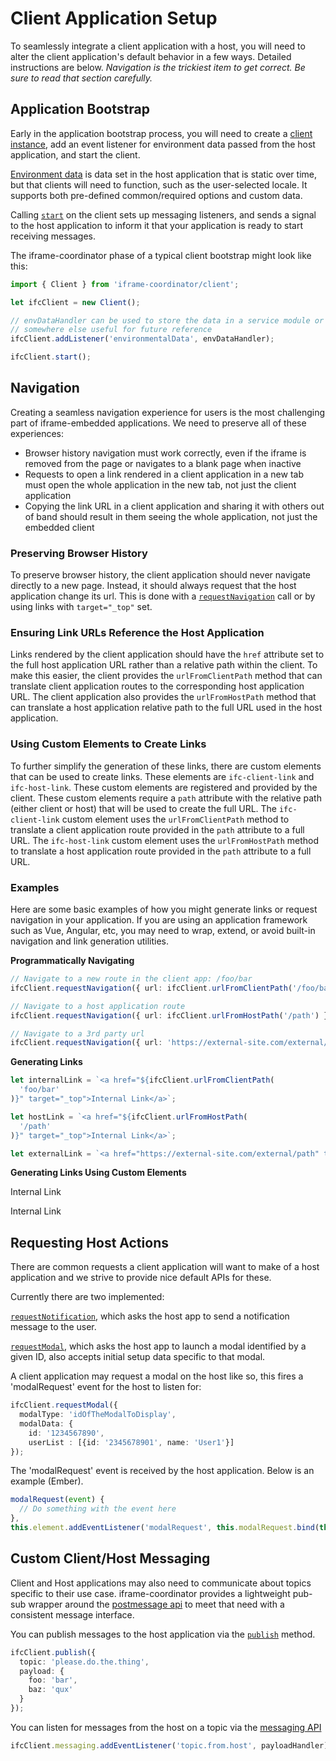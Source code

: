 # Client Application Setup

To seamlessly integrate a client application with a host, you will need to alter the client
application's default behavior in a few ways. Detailed instructions are below. _Navigation is
the trickiest item to get correct. Be sure to read that section carefully._

## Application Bootstrap

Early in the application bootstrap process, you will need to create a [client instance](../classes/client.client-1.html), add an event
listener for environment data passed from the host application, and start the client.

[Environment data](../interfaces/client.envdata.html) is data set in the host application that is static over time, but that clients will
need to function, such as the user-selected locale. It supports both pre-defined common/required
options and custom data.

Calling [`start`](../classes/client.client-1.html#start) on the client sets up messaging
listeners, and sends a signal to the host application to inform it that your application is
ready to start receiving messages.

The iframe-coordinator phase of a typical client bootstrap might look like this:

```typescript
import { Client } from 'iframe-coordinator/client';

let ifcClient = new Client();

// envDataHandler can be used to store the data in a service module or
// somewhere else useful for future reference
ifcClient.addListener('environmentalData', envDataHandler);

ifcClient.start();
```

## Navigation

Creating a seamless navigation experience for users is the most challenging part of iframe-embedded
applications. We need to preserve all of these experiences:

- Browser history navigation must work correctly, even if the iframe is removed from the page or
  navigates to a blank page when inactive
- Requests to open a link rendered in a client application in a new tab must open the whole
  application in the new tab, not just the client application
- Copying the link URL in a client application and sharing it with others out of band should
  result in them seeing the whole application, not just the embedded client

### Preserving Browser History

To preserve browser history, the client application should never navigate directly to a new page.
Instead, it should always request that the host application change its url. This is done with
a [`requestNavigation`](../classes/client.client-1.html#requestnavigation) call or by using links
with `target="_top"` set.

### Ensuring Link URLs Reference the Host Application

Links rendered by the client application should have the `href` attribute set to the full host
application URL rather than a relative path within the client. To make this easier, the client
provides the `urlFromClientPath` method that can translate
client application routes to the corresponding host application URL. The client application also provides the `urlFromHostPath` method that can translate a host application relative path to the full URL used in the host application.


### Using Custom Elements to Create Links

To further simplify the generation of these links, there are custom elements that can be used to create links. These elements are `ifc-client-link` and `ifc-host-link`. These custom elements are registered and provided by the client. These custom elements require a `path` attribute with the relative path (either client or host) that will be used to create the full URL. The `ifc-client-link` custom element uses the `urlFromClientPath` method to translate a client application route provided in the `path` attribute to a full URL. The `ifc-host-link` custom element uses the `urlFromHostPath` method to translate a host application route provided in the `path` attribute to a full URL. 

### Examples

Here are some basic examples of how you might generate links or request navigation in your
application. If you are using an application framework such as Vue, Angular, etc, you may need to
wrap, extend, or avoid built-in navigation and link generation utilities.

**Programmatically Navigating**

```typescript
// Navigate to a new route in the client app: /foo/bar
ifcClient.requestNavigation({ url: ifcClient.urlFromClientPath('/foo/bar') });

// Navigate to a host application route
ifcClient.requestNavigation({ url: ifcClient.urlFromHostPath('/path') });

// Navigate to a 3rd party url
ifcClient.requestNavigation({ url: 'https://external-site.com/external/path' });
```

**Generating Links**

```typescript
let internalLink = `<a href="${ifcClient.urlFromClientPath(
  'foo/bar'
)}" target="_top">Internal Link</a>`;

let hostLink = `<a href="${ifcClient.urlFromHostPath(
  '/path'
)}" target="_top">Internal Link</a>`;

let externalLink = `<a href="https://external-site.com/external/path" target="_top">Internal Link</a>`;
```

**Generating Links Using Custom Elements**

<!-- Creates a link to a new route in the client app: /foo/bar -->
<ifc-client-link path='/foo/bar'>Internal Link</ifc-client-link>

<!-- Creates a link to a host application route: /path -->
<ifc-host-link path='/path'>Internal Link</ifc-host-link>

## Requesting Host Actions

There are common requests a client application will want to make of a host application and we strive
to provide nice default APIs for these. 

Currently there are two implemented:

[`requestNotification`](../classes/client.client-1.html#requestnotification), which asks the host
app to send a notification message to the user.

[`requestModal`](../classes/client.client-1.html#requestModal), which asks the host
app to launch a modal identified by a given ID, also accepts initial setup data specific to that modal.

A client application may request a modal on the host like so, this fires a 'modalRequest' event for the host to listen for:
```typescript
ifcClient.requestModal({
  modalType: 'idOfTheModalToDisplay',
  modalData: {
    id: '1234567890',
    userList : [{id: '2345678901', name: 'User1'}]
});
```
The 'modalRequest' event is received by the host application.
Below is an example (Ember).
```javascript
modalRequest(event) {
  // Do something with the event here
},
this.element.addEventListener('modalRequest', this.modalRequest.bind(this));
```

## Custom Client/Host Messaging

Client and Host applications may also need to communicate about topics specific to their use case.
iframe-coordinator provides a lightweight pub-sub wrapper around the
[postmessage api](https://developer.mozilla.org/en-US/docs/Web/API/Window/postMessage) to meet that
need with a consistent message interface.

You can publish messages to the host application via the [`publish`](../classes/client.client-1.html#publish) method.

```typescript
ifcClient.publish({
  topic: 'please.do.the.thing',
  payload: {
    foo: 'bar',
    baz: 'qux'
  }
});
```

You can listen for messages from the host on a topic via the [messaging API](../classes/client.eventemitter.html)

```typescript
ifcClient.messaging.addEventListener('topic.from.host', payloadHandler);
```
